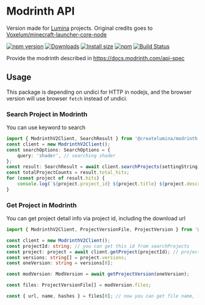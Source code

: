 # Modrinth API

Version made for [Lumina](https://github.com/CreateLumina) projects. Original credits goes to [Voxelum/minecraft-launcher-core-node](https://github.com/Voxelum/minecraft-launcher-core-node)

[![npm version](https://img.shields.io/npm/v/@createlumina/modrinth.svg)](https://www.npmjs.com/package/@createlumina/modrinth)
[![Downloads](https://img.shields.io/npm/dm/@createlumina/modrinth.svg)](https://npmjs.com/@createlumina/modrinth)
[![Install size](https://packagephobia.now.sh/badge?p=@createlumina/modrinth)](https://packagephobia.now.sh/result?p=@createlumina/modrinth)
[![npm](https://img.shields.io/npm/l/@createlumina/minecraft-launcher-core.svg)](https://github.com/CreateLumina/minecraft-utils/blob/master/LICENSE)
[![Build Status](https://github.com/CreateLumina/minecraft-utils/workflows/Build/badge.svg)](https://github.com/CreateLumina/minecraft-utils/actions?query=workflow%3ABuild)

Provide the modrinth described in https://docs.modrinth.com/api-spec

## Usage

This package is depending on undici for HTTP in nodejs, and the browser version will use browser `fetch` instead of undici.

### Search Project in Modrinth

You can use keyword to search

```ts
import { ModrinthV2Client, SearchResult } from '@createlumina/modrinth';
const client = new ModrinthV2Client();
const searchOptions: SearchOptions = {
    query: 'shader', // searching shader
};
const result: SearchResult = await client.searchProjects(settingString);
const totalProjectCounts = result.total_hits;
for (const project of result.hits) {
    console.log(`${project.project_id} ${project.title} ${project.description}`); // print project info
}
```

### Get Project in Modrinth

You can get project detail info via project id, including the download url

```ts
import { ModrinthV2Client, ProjectVersionFile, ProjectVersion } from '@createlumina/modrinth';

const client = new ModrinthV2Client();
const projectId: string; // you can get this id from searchProjects
const project: project = await client.getProject(projectId); // project details
const versions: string[] = project.versions;
const oneVersion: string = versions[0];

const modVersion: ModVersion = await getProjectVersion(oneVersion);

const files: ProjectVersionFile[] = modVersion.files;

const { url, name, hashes } = files[0]; // now you can get file name, file hashes and download url of the file
```
